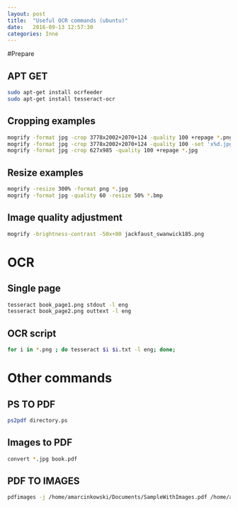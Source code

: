 ```yaml
---
layout: post
title:  "Useful OCR commands (ubuntu)"
date:   2016-09-13 12:57:30
categories: Inne
---
```


#Prepare 

## APT GET

```bash
sudo apt-get install ocrfeeder 
sudo apt-get install tesseract-ocr
```

## Cropping examples

```bash
mogrify -format jpg -crop 3778x2002+2070+124 -quality 100 +repage *.png
mogrify -format jpg -crop 3778x2002+2070+124 -quality 100 -set 'x%d.jpg'  +repage *.jpg
mogrify -format jpg -crop 627x985 -quality 100 +repage *.jpg
```

## Resize examples

```bash
mogrify -resize 300% -format png *.jpg
mogrify -format jpg -quality 60 -resize 50% *.bmp
```

## Image quality adjustment

```bash
mogrify -brightness-contrast -50x+80 jackfaust_swanwick185.png
```

# OCR

## Single page

```bash
tesseract book_page1.png stdout -l eng
tesseract book_page2.png outtext -l eng
```
 
## OCR script

```bash
for i in *.png ; do tesseract $i $i.txt -l eng; done;
```

# Other commands

## PS TO PDF

```bash
ps2pdf directory.ps 
```

## Images to PDF

```bash
convert *.jpg book.pdf
```

## PDF TO IMAGES

```bash
pdfimages -j /home/amarcinkowski/Documents/SampleWithImages.pdf /home/amarcinkowski/Documents/ExtractedImages/image
```
